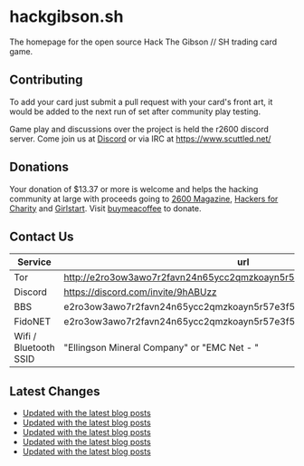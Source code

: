 # hackgibson.sh
The homepage for the open source Hack The Gibson // SH trading card game.


## Contributing

To add your card just submit a pull request with your card's front art, it would be added to the next run of set after community play testing.

Game play and discussions over the project is held the r2600 discord server. Come join us at [Discord](https://discord.com/invite/9hABUzz) or via IRC at https://www.scuttled.net/


## Donations

Your donation of $13.37 or more is welcome and helps the hacking community at large with proceeds going to [2600 Magazine](https://2600.com/), [Hackers for Charity](https://hackersforcharity.org) and [Girlstart](https://girlstart.org).  Visit [buymeacoffee](https://www.buymeacoffee.com/hackgibson.sh) to donate.


## Contact Us

Service | url
-|-
Tor | http://e2ro3ow3awo7r2favn24n65ycc2qmzkoayn5r57e3f56nvjwdcgg32ad.onion
Discord | https://discord.com/invite/9hABUzz
BBS | e2ro3ow3awo7r2favn24n65ycc2qmzkoayn5r57e3f56nvjwdcgg32ad.onion:23
FidoNET | e2ro3ow3awo7r2favn24n65ycc2qmzkoayn5r57e3f56nvjwdcgg32ad.onion:24554
Wifi / Bluetooth SSID | "Ellingson Mineral Company" or "EMC Net - <fidonet address>"

## Latest Changes
<!-- BLOG-POST-LIST:START -->
- [Updated with the latest blog posts](https://github.com/DFW2600/hackgibson.sh/commit/64657b833879ae0f6bcbbc14f4363885fb993b5b)
- [Updated with the latest blog posts](https://github.com/DFW2600/hackgibson.sh/commit/7b9d13257a9ff339ced4a8baefe0afbc29647540)
- [Updated with the latest blog posts](https://github.com/DFW2600/hackgibson.sh/commit/0935a6f1ae5e84600cd71ad7e5630ffd92542a90)
- [Updated with the latest blog posts](https://github.com/DFW2600/hackgibson.sh/commit/456afe53c9dc13240d9cd78c030d9dbadd79e3fe)
- [Updated with the latest blog posts](https://github.com/DFW2600/hackgibson.sh/commit/2c9a7f0eccfff18ae446f45a8b698971513c4869)
<!-- BLOG-POST-LIST:END -->
